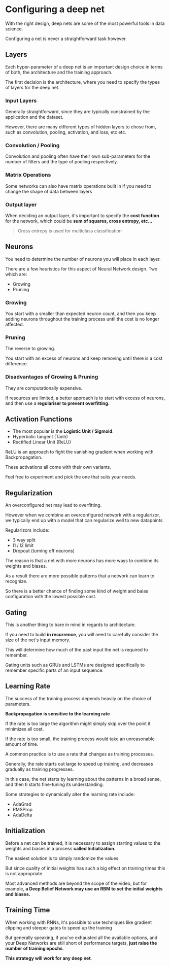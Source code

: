 
# Configuring a deep net

With the right design, deep nets are some of the most powerful tools in data science.

Configuring a net is never a straightforward task however.

## Layers

Each hyper-parameter of a deep net is an important design choice in terms of both, the architecture and the training approach.

The first decision is the architecture, where you need to specify the types of layers for the deep net.

### Input Layers

Generally straightforward, since they are typically constrained by the application and the dataset.

However, there are many different types of hidden layers to chose from, such as convolution, pooling, activation, and loss, etc etc.

### Convolution / Pooling

Convolution and pooling often have their own sub-parameters for the number of filters and the type of pooling respectively.

### Matrix Operations

Some networks can also have matrix operations built in if you need to change the shape of data between layers

### Output layer

When deciding an output layer, it's important to specify the **cost function** for the network, which could be **sum of squares, cross entropy, etc...**
>Cross entropy is used for multiclass classification

## Neurons

You need to determine the number of neurons you will place in each layer.

There are a few heuristics for this aspect of Neural Network design. Two which are:

* Growing 
* Pruning

### Growing 

You start with a smaller than expected neuron count, and then you keep adding neurons throughout the training process until the cost is no longer affected.

### Pruning

The reverse to growing.

You start with an excess of neurons and keep removing until there is a cost difference.

### Disadvantages of Growing & Pruning

They are computationally expensive.

If resources are limited, a better approach is to start with excess of neurons, and then use a **regulariser to prevent overfitting.**

## Activation Functions

* The most popular is the **Logistic Unit / Sigmoid**.
* Hyperbolic tangent (Tanh)
* Rectified Linear Unit (ReLU)

ReLU is an approach to fight the vanishing gradient when working with Backpropagation.

These activations all come with their own variants.

Feel free to experiment and pick the one that suits your needs.

## Regularization

An overconfigured net may lead to overfitting.

However when we combine an overconfigured network with a regularizor, we typically end up with a model that can regularize well to new datapoints.

Regularizors include:

* 3 way split
* l1 / l2 limit
* Dropout (turning off neurons)

The reason is that a net with more neurons has more ways to combine its weights and biases. 

As a result there are more possible patterns that a network can learn to recognize.

So there is a better chance of finding some kind of weight and baias configuration with the lowest possible cost.

## Gating 

This is another thing to bare in mind in regards to architecture.

If you need to build **in recurrence**, you will need to carefully consider the size of the net's input memory.

This will determine how much of the past input the net is required to remember.

Gating units such as GRUs and LSTMs are designed specifically to remember specific parts of an input sequence.

## Learning Rate

The success of the training process depends heavily on the choice of parameters.

**Backpropagation is sensitive to the learning rate**

If the rate is too large the algorithm might simply skip over the point it minimizes all cost.

If the rate is too small, the training process would take an unreasonable amount of time.

A common practice is to use a rate that changes as training processes.

Generally, the rate starts out large to speed up training, and decreases gradually as training progresses.

In this case, the net starts by learning about the patterns in a broad sense, and then ti starts fine-tuning its understanding.

Some strategies to dynamically alter the learning rate include:

* AdaGrad
* RMSProp
* AdaDelta

## Initialization

Before a net can be trained, it is necessary to assign starting values to the weights and biases in a process **called Initialization.**

The easiest solution is to simply randomize the values.

But since quality of initial weights has such a big effect on training times this is not appropriate.

Most advanced methods are beyond the scope of the video, but for example, **a Deep Belief Network may use an RBM to set the initial weights and biases.**

## Training Time

When working with RNNs, it's possible to use techniques like gradient clipping and steeper gates to speed up the training

But generally speaking, if you've exhausted all the available options, and your Deep Networks are still short of performance targets, **just raise the number of training epochs**.

**This strategy will work for any deep net**.

